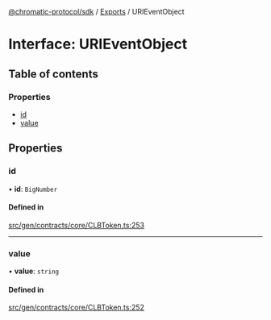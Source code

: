 [@chromatic-protocol/sdk](../README.md) / [Exports](../modules.md) / URIEventObject

# Interface: URIEventObject

## Table of contents

### Properties

- [id](URIEventObject.md#id)
- [value](URIEventObject.md#value)

## Properties

### id

• **id**: `BigNumber`

#### Defined in

[src/gen/contracts/core/CLBToken.ts:253](https://github.com/chromatic-protocol/sdk/blob/5e51723/src/gen/contracts/core/CLBToken.ts#L253)

___

### value

• **value**: `string`

#### Defined in

[src/gen/contracts/core/CLBToken.ts:252](https://github.com/chromatic-protocol/sdk/blob/5e51723/src/gen/contracts/core/CLBToken.ts#L252)
